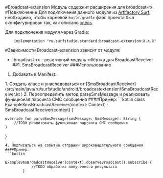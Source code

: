 #Broadcast-extension
Модуль содержит расширения для broadcast-rx.
#Подключение
Для подключения данного модуля из [Artifactory Surf](http://artifactory.surfstudio.ru), необходимо,
чтобы корневой `build.gradle` файл проекта был сконфигурирован так, как описано
[здесь](https://bitbucket.org/surfstudio/android-standard/overview).

Для подключения модуля через Gradle:
```
    implementation "ru.surfstudio.standard:broadcast-extension:X.X.X"
```
#Зависимости
Broadcast-extension зависит от модуля:
* :broadcast-rx - реактивный модуль-обёртка для BroadcastReceiver
##1. SmsBroadcastReceiver
###Использование
1. Добавить в Manifest: 
<uses-permission android:name="android.permission.RECEIVE_SMS" />
1. Создать класс и унаследоваться от [SmsBroadcastReceiver](src/main/java/ru/surfstudio/android/broadcastextension/SmsBroadcastReceiver.kt )
2. Переопределить метод parseSmsMessage и реализовать функционал парсинга СМС сообщения
####Пример:
```kotlin
class ExampleSmsBroadcastReceiver(context: Context) : SmsBroadcastReceiver<String>(context) {
    
    override fun parseSmsMessage(smsMessage: SmsMessage): String {
        //TODO реализовать функционал парсинга СМС сообщения
    }
}
```
4. Подписаться на событие отправки широковещательного сообщения
####Пример:
```kotlin
        ExampleSmsBroadcastReceiver(context).observeBroadcast().subscribe {
            //TODO обработка полученного результата
        }
```